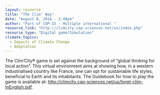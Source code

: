 ```yaml
---
layout: resource
title: "The Clim' Way"
date: "August 8, 2014 - 2:49pm"
author: "Part of COP-15 - Multiple international "
resource_link: "http://climcity.cap-sciences.net/us/index.php"
resource_type: "Digital game/Simulation"
climate_topics:
  - Impacts of Climate Change
  - Adaptation
---
```


The Clim’City® game is set against the background of “global thinking for local
action”. This virtual environment aims at showing how, in a western industrialised
country like France, one can opt for sustainable life styles, beneficial to Earth and its inhabitants. The Guidebook for how to play the game is available at:  http://climcity.cap-sciences.net/us/livret-clim-InEnglish.pdf.
